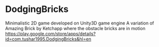 # DodgingBricks
Minimalistic 2D game developed on Unity3D game engine
A variation of Amazing Brick by Ketchapp where the obstacle bricks are in motion
https://play.google.com/store/apps/details?id=com.tushar1995.DodgingBricks&hl=en
